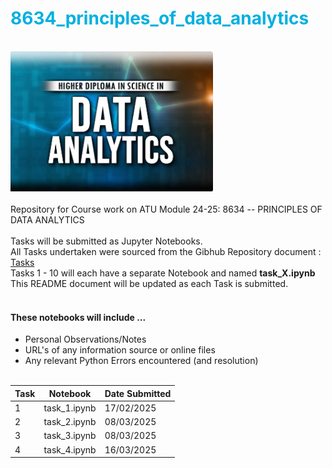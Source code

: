 # <font color = "sky blue">8634_principles_of_data_analytics</font>
</br>![Data Analytics](https://github.com/ngn73/4122_progamming_and_scripting/blob/main/resources/data_analytics.png?raw=true)</br></br>
Repository for Course work on ATU Module 24-25: 8634 -- PRINCIPLES OF DATA ANALYTICS
</br></br>
Tasks will be submitted as Jupyter Notebooks.</br>
All Tasks undertaken were sourced from the  Gibhub Repository document :  [Tasks](https://github.com/ianmcloughlin/principles_of_data_analytics/tree/main/assessment/tasks.md)
</br>
Tasks 1 - 10 will each have a separate Notebook and named **task_X.ipynb**</br>
This README document will be updated as each Task is submitted.</br>
</br>
#### These notebooks will include ...
- Personal Observations/Notes
- URL's of any information source or online files
- Any relevant Python Errors encountered (and resolution)
</br></br>

|Task|Notebook|Date Submitted|
|--------|--------|-----------|
|1 |task_1.ipynb|17/02/2025|
|2 |task_2.ipynb|08/03/2025|
|3 |task_3.ipynb|08/03/2025|
|4 |task_4.ipynb|16/03/2025|

